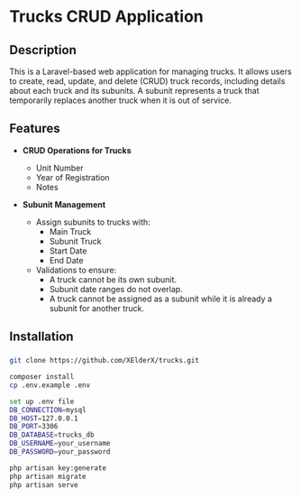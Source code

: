 # Trucks CRUD Application

## Description
This is a Laravel-based web application for managing trucks. It allows users to create, read, update, and delete (CRUD) truck records, including details about each truck and its subunits. A subunit represents a truck that temporarily replaces another truck when it is out of service.

## Features
- **CRUD Operations for Trucks**
  - Unit Number 
  - Year of Registration
  - Notes

- **Subunit Management**
  - Assign subunits to trucks with:
    - Main Truck
    - Subunit Truck
    - Start Date
    - End Date
  - Validations to ensure:
    - A truck cannot be its own subunit.
    - Subunit date ranges do not overlap.
    - A truck cannot be assigned as a subunit while it is already a subunit for another truck.

## Installation

###

```bash
git clone https://github.com/XElderX/trucks.git

composer install
cp .env.example .env

set up .env file
DB_CONNECTION=mysql
DB_HOST=127.0.0.1
DB_PORT=3306
DB_DATABASE=trucks_db
DB_USERNAME=your_username
DB_PASSWORD=your_password

php artisan key:generate
php artisan migrate
php artisan serve

